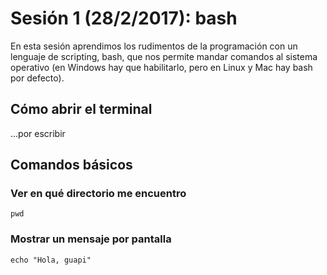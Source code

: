 # Sesión 1 (28/2/2017): bash

En esta sesión aprendimos los rudimentos de la programación con un lenguaje de scripting, bash, que nos permite mandar comandos al sistema operativo (en Windows hay que habilitarlo, pero en Linux y Mac hay bash por defecto).


## Cómo abrir el terminal

...por escribir


## Comandos básicos

### Ver en qué directorio me encuentro

```
pwd
```

### Mostrar un mensaje por pantalla

```
echo "Hola, guapi"
```
